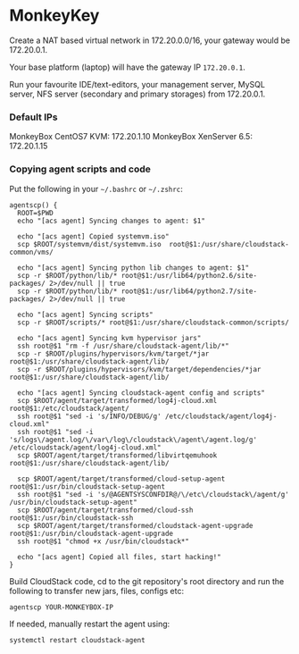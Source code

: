 # MonkeyKey

Create a NAT based virtual network in 172.20.0.0/16, your gateway would be
172.20.0.1.

Your base platform (laptop) will have the gateway IP `172.20.0.1`.

Run your favourite IDE/text-editors, your management server, MySQL server, NFS
server (secondary and primary storages) from 172.20.0.1.

### Default IPs

MonkeyBox CentOS7 KVM: 172.20.1.10
MonkeyBox XenServer 6.5: 172.20.1.15

### Copying agent scripts and code

Put the following in your `~/.bashrc` or `~/.zshrc`:

```
agentscp() {
  ROOT=$PWD
  echo "[acs agent] Syncing changes to agent: $1"

  echo "[acs agent] Copied systemvm.iso"
  scp $ROOT/systemvm/dist/systemvm.iso  root@$1:/usr/share/cloudstack-common/vms/

  echo "[acs agent] Syncing python lib changes to agent: $1"
  scp -r $ROOT/python/lib/* root@$1:/usr/lib64/python2.6/site-packages/ 2>/dev/null || true
  scp -r $ROOT/python/lib/* root@$1:/usr/lib64/python2.7/site-packages/ 2>/dev/null || true

  echo "[acs agent] Syncing scripts"
  scp -r $ROOT/scripts/* root@$1:/usr/share/cloudstack-common/scripts/

  echo "[acs agent] Syncing kvm hypervisor jars"
  ssh root@$1 "rm -f /usr/share/cloudstack-agent/lib/*"
  scp -r $ROOT/plugins/hypervisors/kvm/target/*jar root@$1:/usr/share/cloudstack-agent/lib/
  scp -r $ROOT/plugins/hypervisors/kvm/target/dependencies/*jar root@$1:/usr/share/cloudstack-agent/lib/

  echo "[acs agent] Syncing cloudstack-agent config and scripts"
  scp $ROOT/agent/target/transformed/log4j-cloud.xml root@$1:/etc/cloudstack/agent/
  ssh root@$1 "sed -i 's/INFO/DEBUG/g' /etc/cloudstack/agent/log4j-cloud.xml"
  ssh root@$1 "sed -i 's/logs\/agent.log/\/var\/log\/cloudstack\/agent\/agent.log/g' /etc/cloudstack/agent/log4j-cloud.xml"
  scp $ROOT/agent/target/transformed/libvirtqemuhook root@$1:/usr/share/cloudstack-agent/lib/

  scp $ROOT/agent/target/transformed/cloud-setup-agent root@$1:/usr/bin/cloudstack-setup-agent
  ssh root@$1 "sed -i 's/@AGENTSYSCONFDIR@/\/etc\/cloudstack\/agent/g' /usr/bin/cloudstack-setup-agent"
  scp $ROOT/agent/target/transformed/cloud-ssh root@$1:/usr/bin/cloudstack-ssh
  scp $ROOT/agent/target/transformed/cloudstack-agent-upgrade root@$1:/usr/bin/cloudstack-agent-upgrade
  ssh root@$1 "chmod +x /usr/bin/cloudstack*"

  echo "[acs agent] Copied all files, start hacking!"
}
```

Build CloudStack code, cd to the git repository's root directory and run the
following to transfer new jars, files, configs etc:


    agentscp YOUR-MONKEYBOX-IP


If needed, manually restart the agent using:


    systemctl restart cloudstack-agent



